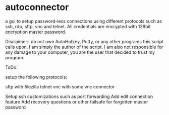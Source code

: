 autoconnector
=============

a gui to  setup password-less connections using different protocols such as ssh, rdp, sftp, vnc and telnet.
All credentials are encrypted with 128bit encryption master password.

Disclaimer:I do not own AutoHotkey, Putty, or any other programs this script calls upon.
I am simply the author of the script.
I am also not responsible for any damage to your computer, you are the user that decided to trust my program.

ToDo:

setup the following protocols:

sftp with filezilla
telnet
vnc with some vnc connector

Setup ssh customizations such as port forwarding
Add edit connection feature
Add recovery questions or other failsafe for forgotten master password
